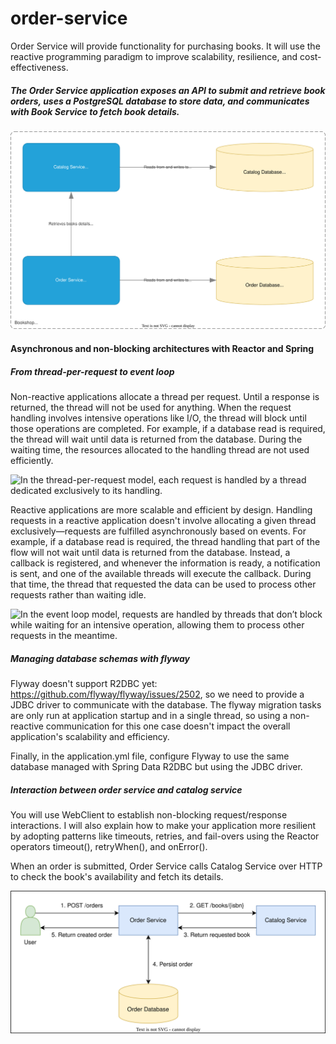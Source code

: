 # order-service

Order Service will provide functionality for purchasing books.
It will use the reactive programming paradigm to improve scalability, resilience, and cost-effectiveness.

##### The Order Service application exposes an API to submit and retrieve book orders, uses a PostgreSQL database to store data, and communicates with Book Service to fetch book details.

![](https://github.com/sanjayrawat1/bookshop/blob/main/order-service/diagrams/order-service.drawio.svg)

#### Asynchronous and non-blocking architectures with Reactor and Spring

##### From thread-per-request to event loop
Non-reactive applications allocate a thread per request. Until a response is returned, the thread will not be used for anything. When the request handling
involves intensive operations like I/O, the thread will block until those operations are completed. For example, if a database read is required, the thread
will wait until data is returned from the database. During the waiting time, the resources allocated to the handling thread are not used efficiently.

![](https://github.com/sanjayrawat1/bookshop/blob/main/order-service/diagrams/thread-per-request-model.drawio.svg "In the thread-per-request model, each request
is handled by a thread dedicated exclusively to its handling.")

Reactive applications are more scalable and efficient by design. Handling requests in a reactive application doesn't involve allocating a given thread
exclusively—requests are fulfilled asynchronously based on events. For example, if a database read is required, the thread handling that part of the flow will
not wait until data is returned from the database. Instead, a callback is registered, and whenever the information is ready, a notification is sent, and one of
the available threads will execute the callback. During that time, the thread that requested the data can be used to process other requests rather than waiting idle.

![](https://github.com/sanjayrawat1/bookshop/blob/main/order-service/diagrams/event-loop-model.drawio.svg "In the event loop model, requests are handled by
threads that don’t block while waiting for an intensive operation, allowing them to process other requests in the meantime.")

##### Managing database schemas with flyway
Flyway doesn't support R2DBC yet: https://github.com/flyway/flyway/issues/2502, so we need to provide a JDBC driver to communicate with the database. The flyway migration tasks are only run at application
startup and in a single thread, so using a non-reactive communication for this one case doesn't impact the overall application's scalability and efficiency.

Finally, in the application.yml file, configure Flyway to use the same database managed with Spring Data R2DBC but using the JDBC driver.

##### Interaction between order service and catalog service
You will use WebClient to establish non-blocking request/response interactions. I will also explain how to make your application more resilient by adopting patterns like
timeouts, retries, and fail-overs using the Reactor operators timeout(), retryWhen(), and onError().

When an order is submitted, Order Service calls Catalog Service over HTTP to check the book's availability and fetch its details.

![](https://github.com/sanjayrawat1/bookshop/blob/main/order-service/diagrams/order-service-interaction-with-catalog-service.drawio.svg)
